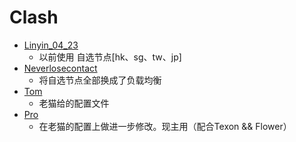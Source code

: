 # Clash

- [Linyin_04_23](https://github.com/linyin022/Public-Config/blob/main/Clash/Linyin_04_23)
  - 以前使用 自选节点[hk、sg、tw、jp]
- [Neverlosecontact](https://github.com/linyin022/Public-Config/blob/main/Clash/Neverlosecontact)
  - 将自选节点全部换成了负载均衡
- [Tom](https://github.com/linyin022/Public-Config/blob/main/Clash/Tom)
  - 老猫给的配置文件
- [Pro](https://github.com/linyin022/Public-Config/blob/main/Clash/Pro)
  - 在老猫的配置上做进一步修改。现主用（配合Texon && Flower）
